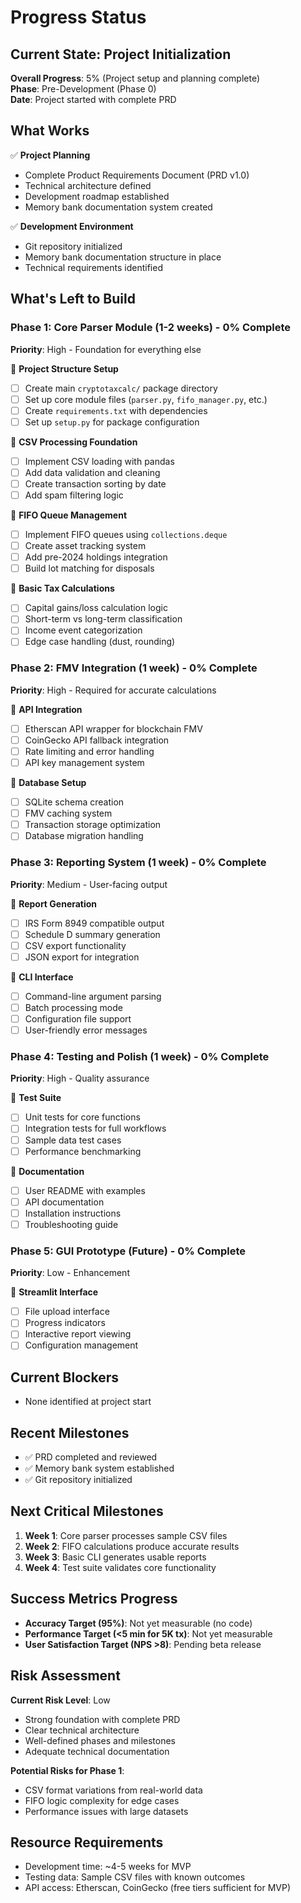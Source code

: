 # Progress Status

## Current State: Project Initialization
**Overall Progress**: 5% (Project setup and planning complete)  
**Phase**: Pre-Development (Phase 0)  
**Date**: Project started with complete PRD  

## What Works
✅ **Project Planning**
- Complete Product Requirements Document (PRD v1.0)
- Technical architecture defined
- Development roadmap established
- Memory bank documentation system created

✅ **Development Environment**
- Git repository initialized
- Memory bank documentation structure in place
- Technical requirements identified

## What's Left to Build

### Phase 1: Core Parser Module (1-2 weeks) - 0% Complete
**Priority**: High - Foundation for everything else

🔲 **Project Structure Setup**
- [ ] Create main `cryptotaxcalc/` package directory
- [ ] Set up core module files (`parser.py`, `fifo_manager.py`, etc.)
- [ ] Create `requirements.txt` with dependencies
- [ ] Set up `setup.py` for package configuration

🔲 **CSV Processing Foundation**
- [ ] Implement CSV loading with pandas
- [ ] Add data validation and cleaning
- [ ] Create transaction sorting by date
- [ ] Add spam filtering logic

🔲 **FIFO Queue Management**
- [ ] Implement FIFO queues using `collections.deque`
- [ ] Create asset tracking system
- [ ] Add pre-2024 holdings integration
- [ ] Build lot matching for disposals

🔲 **Basic Tax Calculations**
- [ ] Capital gains/loss calculation logic
- [ ] Short-term vs long-term classification
- [ ] Income event categorization
- [ ] Edge case handling (dust, rounding)

### Phase 2: FMV Integration (1 week) - 0% Complete
**Priority**: High - Required for accurate calculations

🔲 **API Integration**
- [ ] Etherscan API wrapper for blockchain FMV
- [ ] CoinGecko API fallback integration
- [ ] Rate limiting and error handling
- [ ] API key management system

🔲 **Database Setup**
- [ ] SQLite schema creation
- [ ] FMV caching system
- [ ] Transaction storage optimization
- [ ] Database migration handling

### Phase 3: Reporting System (1 week) - 0% Complete
**Priority**: Medium - User-facing output

🔲 **Report Generation**
- [ ] IRS Form 8949 compatible output
- [ ] Schedule D summary generation
- [ ] CSV export functionality
- [ ] JSON export for integration

🔲 **CLI Interface**
- [ ] Command-line argument parsing
- [ ] Batch processing mode
- [ ] Configuration file support
- [ ] User-friendly error messages

### Phase 4: Testing and Polish (1 week) - 0% Complete
**Priority**: High - Quality assurance

🔲 **Test Suite**
- [ ] Unit tests for core functions
- [ ] Integration tests for full workflows
- [ ] Sample data test cases
- [ ] Performance benchmarking

🔲 **Documentation**
- [ ] User README with examples
- [ ] API documentation
- [ ] Installation instructions
- [ ] Troubleshooting guide

### Phase 5: GUI Prototype (Future) - 0% Complete
**Priority**: Low - Enhancement

🔲 **Streamlit Interface**
- [ ] File upload interface
- [ ] Progress indicators
- [ ] Interactive report viewing
- [ ] Configuration management

## Current Blockers
- None identified at project start

## Recent Milestones
- ✅ PRD completed and reviewed
- ✅ Memory bank system established
- ✅ Git repository initialized

## Next Critical Milestones
1. **Week 1**: Core parser processes sample CSV files
2. **Week 2**: FIFO calculations produce accurate results
3. **Week 3**: Basic CLI generates usable reports
4. **Week 4**: Test suite validates core functionality

## Success Metrics Progress
- **Accuracy Target (95%)**: Not yet measurable (no code)
- **Performance Target (<5 min for 5K tx)**: Not yet measurable
- **User Satisfaction Target (NPS >8)**: Pending beta release

## Risk Assessment
**Current Risk Level**: Low
- Strong foundation with complete PRD
- Clear technical architecture
- Well-defined phases and milestones
- Adequate technical documentation

**Potential Risks for Phase 1**:
- CSV format variations from real-world data
- FIFO logic complexity for edge cases
- Performance issues with large datasets

## Resource Requirements
- Development time: ~4-5 weeks for MVP
- Testing data: Sample CSV files with known outcomes
- API access: Etherscan, CoinGecko (free tiers sufficient for MVP) 